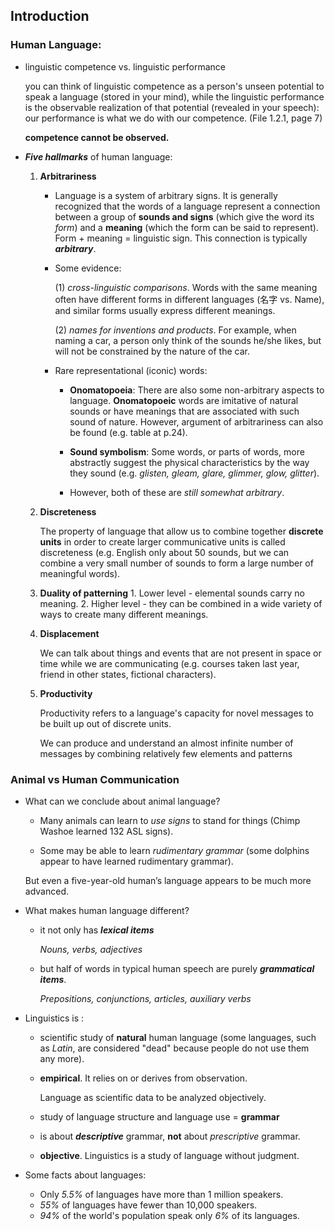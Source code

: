 ## Introduction

### Human Language:

- linguistic competence vs. linguistic performance

    you can think of linguistic competence as a person's unseen potential to speak a language (stored in your mind), while the linguistic performance is the observable realization of that potential (revealed in your speech): our performance is what we do with our competence. (File 1.2.1, page 7)

    **competence cannot be observed.**

- ***Five hallmarks*** of human language:

    1. **Arbitrariness**
        
        - Language is a system of arbitrary signs. It is generally recognized that the words of a language represent a connection between a group of **sounds and signs** (which give the word its *form*) and a **meaning** (which the form can be said to represent). Form + meaning = linguistic sign. This connection is typically ***arbitrary***.

        -  Some evidence: 

            (1) *cross-linguistic comparisons*. Words with the same meaning often have different forms in different languages (名字 vs. Name), and similar forms usually express different meanings.   

            (2) *names for inventions and products*. For example, when naming a car, a person only think of the sounds he/she likes, but will not be constrained by the nature of the car.

        - Rare representational (iconic) words:

            - **Onomatopoeia**:
                There are also some non-arbitrary aspects to language. **Onomatopoeic** words are imitative of natural sounds or have meanings that are associated with such sound of nature.  However, argument of arbitrariness can also be found (e.g. table at p.24).

            - **Sound symbolism**:
                Some words, or parts of words, more abstractly suggest the physical characteristics by the way they sound (e.g.  *glisten, gleam, glare, glimmer, glow, glitter*).

            - However, both of these are *still somewhat arbitrary*.

    2. **Discreteness**

        The property of language that allow us to combine together **discrete units** in order to create larger communicative units is called discreteness (e.g. English only about 50 sounds, but we can combine a very small number of sounds to form a large number of meaningful words). 

    3. **Duality of patterning**
            1. Lower level - elemental sounds carry no meaning. 
            2. Higher level - they can be combined in a wide variety of ways to create many different meanings.
    
    4. **Displacement**
    
        We can talk about things and events that are not present in space or time while we are communicating (e.g. courses taken last year, friend in other states, fictional characters).
    
    5. **Productivity**
    
        Productivity refers to a language's capacity for novel messages to be built up out of discrete units.
     
        We can produce and understand an almost infinite number of messages by combining relatively few elements and patterns


### Animal vs Human Communication

- What can we conclude about animal language?

    - Many animals can learn to *use signs* to stand for things (Chimp Washoe learned 132 ASL signs). 

    - Some may be able to learn *rudimentary grammar* (some dolphins appear to have learned rudimentary grammar).

    But even a five-year-old human’s language appears to be much more advanced.

- What makes human language different?

    - it not only has ***lexical items***

        *Nouns, verbs, adjectives*

    - but half of words in typical human speech are purely ***grammatical items***.

      *Prepositions, conjunctions, articles, auxiliary verbs*

- Linguistics is : 

    - scientific study of **natural** human language (some languages, such as *Latin*, are considered "dead" because people do not use them any more).

    - **empirical**. It relies on or derives from observation. 

        Language as scientific data to be analyzed objectively.

    - study of language structure and language use = **grammar**

    - is about ***descriptive*** grammar, **not** about *prescriptive* grammar.

    - **objective**. Linguistics is a study of language without judgment.

- Some facts about languages:

    - Only *5.5%* of languages have more than 1 million speakers.
    - *55%* of languages have fewer than 10,000 speakers.
    - *94%* of the world's population speak only *6%* of its languages.
